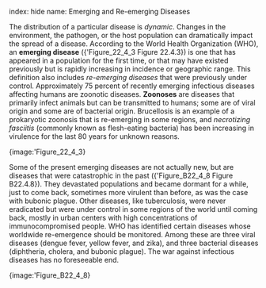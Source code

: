 index: hide
name: Emerging and Re-emerging Diseases

The distribution of a particular disease is  *dynamic*. Changes in the environment, the pathogen, or the host population can dramatically impact the spread of a disease. According to the World Health Organization (WHO), an  **emerging disease** ({'Figure_22_4_3 Figure 22.4.3}) is one that has appeared in a population for the first time, or that may have existed previously but is rapidly increasing in incidence or geographic range. This definition also includes  *re-emerging diseases* that were previously under control. Approximately 75 percent of recently emerging infectious diseases affecting humans are zoonotic diseases.  **Zoonoses** are diseases that primarily infect animals but can be transmitted to humans; some are of viral origin and some are of bacterial origin. Brucellosis is an example of a prokaryotic zoonosis that is re-emerging in some regions, and  *necrotizing fasciitis* (commonly known as flesh-eating bacteria) has been increasing in virulence for the last 80 years for unknown reasons.


{image:'Figure_22_4_3}
        

Some of the present emerging diseases are not actually new, but are diseases that were catastrophic in the past ({'Figure_B22_4_8 Figure B22.4.8}). They devastated populations and became dormant for a while, just to come back, sometimes more virulent than before, as was the case with bubonic plague. Other diseases, like tuberculosis, were never eradicated but were under control in some regions of the world until coming back, mostly in urban centers with high concentrations of immunocompromised people. WHO has identified certain diseases whose worldwide re-emergence should be monitored. Among these are three viral diseases (dengue fever, yellow fever, and zika), and three bacterial diseases (diphtheria, cholera, and bubonic plague). The war against infectious diseases has no foreseeable end.


{image:'Figure_B22_4_8}
        
